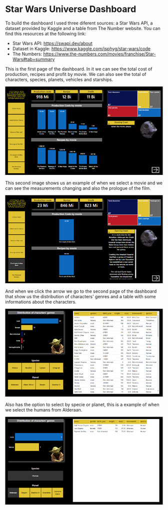 # Star Wars Universe Dashboard
To build the dashboard I used three diferent sources: a Star Wars API, a dataset provided by Kaggle and a table from The Number website. You can find this resources at the following link:
- Star Wars API: https://swapi.dev/about
- Dataset in Kaggle: https://www.kaggle.com/jsphyg/star-wars/code
- The Numbers: https://www.the-numbers.com/movies/franchise/Star-Wars#tab=summary

This is the first page of the dashboard. In it we can see the total cost of production, recipes and profit by movie. We can also see 
the total of characters, species, planets, vehicles and starships. 

 ![Screenshot](image1.PNG)
  
This second image shows us an example of when we select a movie and we can see the measurements changing and also the prologue of the film.

 ![Screenshot](image2.PNG)
 
And when we click the arrow we go to the second page of the dashboard that show us the distribution of characters' genres and a table with some informations about the characters.

 ![Screenshot](image3.PNG)
 
 Also has the option to select by specie or planet, this is a example of when we select the humans from Alderaan. 
 
 ![Screenshot](image4.PNG)
 
